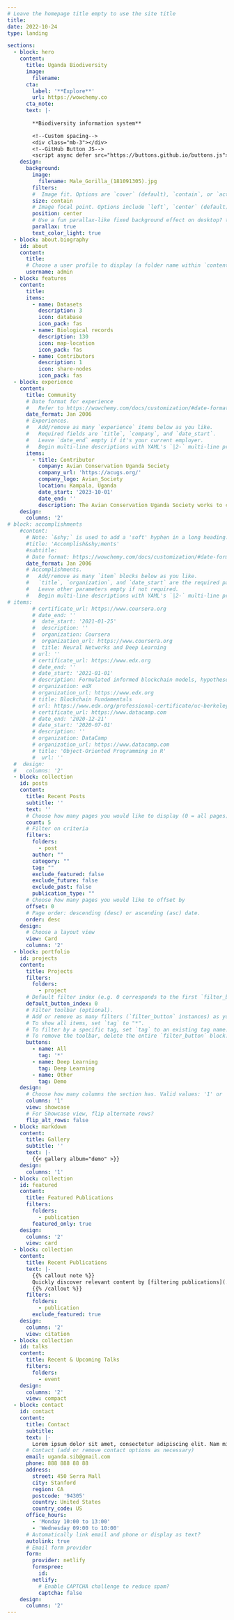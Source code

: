 ```yaml
---
# Leave the homepage title empty to use the site title
title:
date: 2022-10-24
type: landing

sections:
  - block: hero
    content:
      title: Uganda Biodiversity
      image:
        filename:
      cta:
        label: '**Explore**'
        url: https://wowchemy.co
      cta_note:
      text: |-
        
        **Biodiversity information system**

        <!--Custom spacing-->
        <div class="mb-3"></div>
        <!--GitHub Button JS-->
        <script async defer src="https://buttons.github.io/buttons.js"></script>
    design:
      background:
        image:
          filename: Male_Gorilla_(181091305).jpg
        filters:
        #  Image fit. Options are `cover` (default), `contain`, or `actual` size.
        size: contain
        # Image focal point. Options include `left`, `center` (default), or `right`.
        position: center
        # Use a fun parallax-like fixed background effect on desktop? true/false
        parallax: true
        text_color_light: true
  - block: about.biography
    id: about
    content:
      title:
      # Choose a user profile to display (a folder name within `content/authors/`)
      username: admin
  - block: features
    content:
      title:
      items:
        - name: Datasets
          description: 3
          icon: database
          icon_pack: fas
        - name: Biological records
          description: 130
          icon: map-location
          icon_pack: fas
        - name: Contributors
          description: 1
          icon: share-nodes
          icon_pack: fas
  - block: experience
    content:
      title: Community
      # Date format for experience
      #   Refer to https://wowchemy.com/docs/customization/#date-format
      date_format: Jan 2006
      # Experiences.
      #   Add/remove as many `experience` items below as you like.
      #   Required fields are `title`, `company`, and `date_start`.
      #   Leave `date_end` empty if it's your current employer.
      #   Begin multi-line descriptions with YAML's `|2-` multi-line prefix.
      items:
        - title: Contributor 
          company: Avian Conservation Uganda Society
          company_url: 'https://acugs.org/'
          company_logo: Avian_Society
          location: Kampala, Uganda
          date_start: '2023-10-01'
          date_end: ''
          description: The Avian Conservation Uganda Society works to create awareness about the necessity of             bird life conservation, participate in the restoration of bird habitats.
    design:
      columns: '2'
# block: accomplishments
    #content:
      # Note: `&shy;` is used to add a 'soft' hyphen in a long heading.
      #title: 'Accomplish&shy;ments'
      #subtitle:
      # Date format: https://wowchemy.com/docs/customization/#date-format
      date_format: Jan 2006
      # Accomplishments.
      #   Add/remove as many `item` blocks below as you like.
      #   `title`, `organization`, and `date_start` are the required parameters.
      #   Leave other parameters empty if not required.
      #   Begin multi-line descriptions with YAML's `|2-` multi-line prefix.
# items:
        # certificate_url: https://www.coursera.org
        # date_end: ''
        #  date_start: '2021-01-25'
        #  description: ''
        #  organization: Coursera
        #  organization_url: https://www.coursera.org
        #  title: Neural Networks and Deep Learning
        # url: ''
        # certificate_url: https://www.edx.org
        # date_end: ''
        # date_start: '2021-01-01'
        # description: Formulated informed blockchain models, hypotheses, and use cases.
        # organization: edX
        # organization_url: https://www.edx.org
        # title: Blockchain Fundamentals
        # url: https://www.edx.org/professional-certificate/uc-berkeleyx-blockchain-fundamentals
        # certificate_url: https://www.datacamp.com
        # date_end: '2020-12-21'
        # date_start: '2020-07-01'
        # description: ''
        # organization: DataCamp
        # organization_url: https://www.datacamp.com
        # title: 'Object-Oriented Programming in R'
        #  url: ''
  #  design:
  #   columns: '2'
  - block: collection
    id: posts
    content:
      title: Recent Posts
      subtitle: ''
      text: ''
      # Choose how many pages you would like to display (0 = all pages)
      count: 5
      # Filter on criteria
      filters:
        folders:
          - post
        author: ""
        category: ""
        tag: ""
        exclude_featured: false
        exclude_future: false
        exclude_past: false
        publication_type: ""
      # Choose how many pages you would like to offset by
      offset: 0
      # Page order: descending (desc) or ascending (asc) date.
      order: desc
    design:
      # Choose a layout view
      view: Card
      columns: '2'
  - block: portfolio
    id: projects
    content:
      title: Projects
      filters:
        folders:
          - project
      # Default filter index (e.g. 0 corresponds to the first `filter_button` instance below).
      default_button_index: 0
      # Filter toolbar (optional).
      # Add or remove as many filters (`filter_button` instances) as you like.
      # To show all items, set `tag` to "*".
      # To filter by a specific tag, set `tag` to an existing tag name.
      # To remove the toolbar, delete the entire `filter_button` block.
      buttons:
        - name: All
          tag: '*'
        - name: Deep Learning
          tag: Deep Learning
        - name: Other
          tag: Demo
    design:
      # Choose how many columns the section has. Valid values: '1' or '2'.
      columns: '1'
      view: showcase
      # For Showcase view, flip alternate rows?
      flip_alt_rows: false
  - block: markdown
    content:
      title: Gallery
      subtitle: ''
      text: |-
        {{< gallery album="demo" >}}
    design:
      columns: '1'
  - block: collection
    id: featured
    content:
      title: Featured Publications
      filters:
        folders:
          - publication
        featured_only: true
    design:
      columns: '2'
      view: card
  - block: collection
    content:
      title: Recent Publications
      text: |-
        {{% callout note %}}
        Quickly discover relevant content by [filtering publications](./publication/).
        {{% /callout %}}
      filters:
        folders:
          - publication
        exclude_featured: true
    design:
      columns: '2'
      view: citation
  - block: collection
    id: talks
    content:
      title: Recent & Upcoming Talks
      filters:
        folders:
          - event
    design:
      columns: '2'
      view: compact
  - block: contact
    id: contact
    content:
      title: Contact
      subtitle:
      text: |-
        Lorem ipsum dolor sit amet, consectetur adipiscing elit. Nam mi diam, venenatis ut magna et, vehicula efficitur enim.
      # Contact (add or remove contact options as necessary)
      email: uganda.sib@gmail.com
      phone: 888 888 88 88
      address:
        street: 450 Serra Mall
        city: Stanford
        region: CA
        postcode: '94305'
        country: United States
        country_code: US
      office_hours:
        - 'Monday 10:00 to 13:00'
        - 'Wednesday 09:00 to 10:00'
      # Automatically link email and phone or display as text?
      autolink: true
      # Email form provider
      form:
        provider: netlify
        formspree:
          id:
        netlify:
          # Enable CAPTCHA challenge to reduce spam?
          captcha: false
    design:
      columns: '2'
---
```

